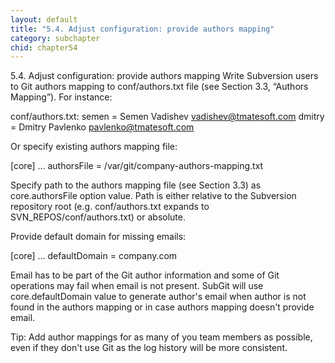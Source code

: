 ```yaml
---
layout: default
title: "5.4. Adjust configuration: provide authors mapping"
category: subchapter
chid: chapter54
---
```

5.4. Adjust configuration: provide authors mapping
Write Subversion users to Git authors mapping to conf/authors.txt file (see Section 3.3, “Authors Mapping”). For instance:

conf/authors.txt:
semen = Semen Vadishev <vadishev@tmatesoft.com>
dmitry = Dmitry Pavlenko <pavlenko@tmatesoft.com>

Or specify existing authors mapping file:

[core]
...
authorsFile = /var/git/company-authors-mapping.txt

Specify path to the authors mapping file (see Section 3.3) as core.authorsFile option value. Path is either relative to the Subversion repository root (e.g. conf/authors.txt expands to SVN_REPOS/conf/authors.txt) or absolute.

Provide default domain for missing emails:

[core]
...
defaultDomain = company.com

Email has to be part of the Git author information and some of Git operations may fail when email is not present. SubGit will use core.defaultDomain value to generate author's email when author is not found in the authors mapping or in case authors mapping doesn't provide email.

Tip: Add author mappings for as many of you team members as possible, even if they don't use Git as the log history will be more consistent.